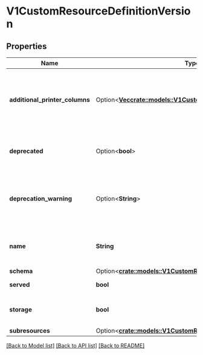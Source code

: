 # V1CustomResourceDefinitionVersion

## Properties

Name | Type | Description | Notes
------------ | ------------- | ------------- | -------------
**additional_printer_columns** | Option<[**Vec<crate::models::V1CustomResourceColumnDefinition>**](v1.CustomResourceColumnDefinition.md)> | additionalPrinterColumns specifies additional columns returned in Table output. See https://kubernetes.io/docs/reference/using-api/api-concepts/#receiving-resources-as-tables for details. If no columns are specified, a single column displaying the age of the custom resource is used. | [optional]
**deprecated** | Option<**bool**> | deprecated indicates this version of the custom resource API is deprecated. When set to true, API requests to this version receive a warning header in the server response. Defaults to false. | [optional]
**deprecation_warning** | Option<**String**> | deprecationWarning overrides the default warning returned to API clients. May only be set when `deprecated` is true. The default warning indicates this version is deprecated and recommends use of the newest served version of equal or greater stability, if one exists. | [optional]
**name** | **String** | name is the version name, e.g. “v1”, “v2beta1”, etc. The custom resources are served under this version at `/apis/<group>/<version>/...` if `served` is true. | 
**schema** | Option<[**crate::models::V1CustomResourceValidation**](v1.CustomResourceValidation.md)> |  | [optional]
**served** | **bool** | served is a flag enabling/disabling this version from being served via REST APIs | 
**storage** | **bool** | storage indicates this version should be used when persisting custom resources to storage. There must be exactly one version with storage=true. | 
**subresources** | Option<[**crate::models::V1CustomResourceSubresources**](v1.CustomResourceSubresources.md)> |  | [optional]

[[Back to Model list]](../README.md#documentation-for-models) [[Back to API list]](../README.md#documentation-for-api-endpoints) [[Back to README]](../README.md)


